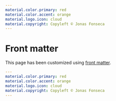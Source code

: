 ```yaml
---
material.color.primary: red
material.color.accent: orange
material.logo.icon: cloud
material.copyright: Copyleft © Jonas Fonseca
---
```

# Front matter

This page has been customized using [front matter].

```yaml
---
material.color.primary: red
material.color.accent: orange
material.logo.icon: cloud
material.copyright: Copyleft © Jonas Fonseca
---
```

 [front matter]: http://developer.lightbend.com/docs/paradox/current/customization/templating.html#properties-front-matter
